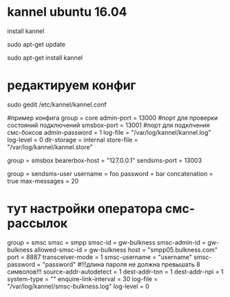 # kannel ubuntu 16.04

install kannel 

sudo apt-get update

sudo apt-get install kannel

# редактируем конфиг

sudo gedit /etc/kannel/kannel.conf

#пример конфига
group = core
admin-port = 13000 #порт для проверки состояний подключений
smsbox-port = 13001 #порт для подклчения смс-боксов
admin-password = 1
log-file = "/var/log/kannel/kannel.log"
log-level = 0
dlr-storage = internal
store-file = "/var/log/kannel/kannel.store"

group = smsbox
bearerbox-host = "127.0.0.1"
sendsms-port = 13003

group = sendsms-user
username = foo
password = bar
concatenation = true
max-messages = 20

# тут настройки оператора смс-рассылок 
group = smsc
smsc = smpp
smsc-id = gw-bulkness
smsc-admin-id = gw-bulkness
allowed-smsc-id = gw-bulkness
host = "smpp05.bulkness.com"
port = 8887
transceiver-mode = 1
smsc-username = "username"
smsc-password = "password" #!!!длина пароля не должна превышать 8 символов!!!
source-addr-autodetect = 1
dest-addr-ton = 1
dest-addr-npi = 1
system-type = ""
enquire-link-interval = 30
log-file = "/var/log/kannel/smsc-bulkness.log"
log-level = 0



